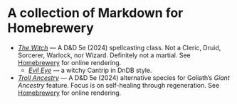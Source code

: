 # A collection of Markdown for Homebrewery

- [_The Witch_](./witch.md) &mdash; A D&amp;D 5e (2024) spellcasting class.
  Not a Cleric, Druid, Sorcerer, Warlock, nor Wizard. Definitely not a
  martial.
  See [Homebrewery](https://homebrewery.naturalcrit.com/edit/acC04Sqxbdca) for
  online rendering.
   - [_Evil Eye_](./evil-eye.md) &mdash; a witchy Cantrip in DnDB style.
- [_Troll Ancestry_](./troll-ancestry.md) &mdash; A D&amp;D 5e (2024)
  alternative species for Goliath&rsquo;s _Giant Ancestry_ feature.
  Focus is on self-healing through regeneration.
  See [Homebrewery](https://homebrewery.naturalcrit.com/edit/IeQ0kNxoqhVg) for
  online rendering.
